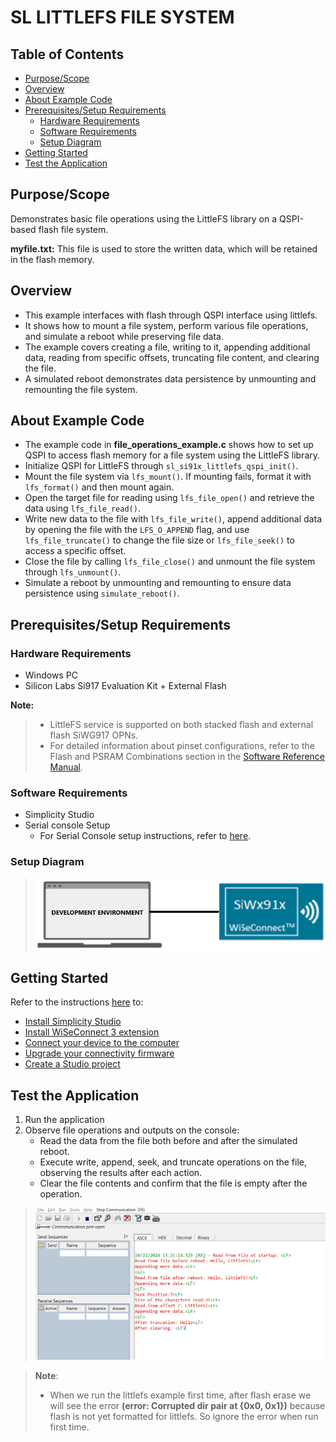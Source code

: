 # SL LITTLEFS FILE SYSTEM

## Table of Contents

- [Purpose/Scope](#purposescope)
- [Overview](#overview)
- [About Example Code](#about-example-code)
- [Prerequisites/Setup Requirements](#prerequisitessetup-requirements)
  - [Hardware Requirements](#hardware-requirements)
  - [Software Requirements](#software-requirements)
  - [Setup Diagram](#setup-diagram)
- [Getting Started](#getting-started)
- [Test the Application](#test-the-application)

## Purpose/Scope

Demonstrates basic file operations using the LittleFS library on a QSPI-based flash file system.

**myfile.txt:** This file is used to store the written data, which will be retained in the flash memory.

## Overview

- This example interfaces with flash through QSPI interface using littlefs.
- It shows how to mount a file system, perform various file operations, and simulate a reboot while preserving file data.
- The example covers creating a file, writing to it, appending additional data, reading from specific offsets, truncating file content, and clearing the file.
- A simulated reboot demonstrates data persistence by unmounting and remounting the file system.

## About Example Code

- The example code in **file_operations_example.c** shows how to set up QSPI to access flash memory for a file system using the LittleFS library.
- Initialize QSPI for LittleFS through `sl_si91x_littlefs_qspi_init()`.  
- Mount the file system via `lfs_mount()`. If mounting fails, format it with `lfs_format()` and then mount again.  
- Open the target file for reading using `lfs_file_open()` and retrieve the data using `lfs_file_read()`.  
- Write new data to the file with `lfs_file_write()`, append additional data by opening the file with the `LFS_O_APPEND` flag, and use `lfs_file_truncate()` to change the file size or `lfs_file_seek()` to access a specific offset.  
- Close the file by calling `lfs_file_close()` and unmount the file system through `lfs_unmount()`.  
- Simulate a reboot by unmounting and remounting to ensure data persistence using `simulate_reboot()`.

## Prerequisites/Setup Requirements

### Hardware Requirements

- Windows PC
- Silicon Labs Si917 Evaluation Kit + External Flash

**Note:**
>- LittleFS service is supported on both stacked flash and external flash SiWG917 OPNs. 
>- For detailed information about pinset configurations, refer to the Flash and PSRAM Combinations section in the [Software Reference Manual](https://github.com/SiliconLabs/wiseconnect/blob/v3.4.1/docs/software-reference/manuals/siwx91x-software-reference-manual.md).
### Software Requirements

- Simplicity Studio
- Serial console Setup
  - For Serial Console setup instructions, refer to [here](https://docs.silabs.com/wiseconnect/latest/wiseconnect-developers-guide-developing-for-silabs-hosts/#console-input-and-output).

### Setup Diagram

> ![Figure: Introduction](resources/readme/setupdiagram.png)

## Getting Started

Refer to the instructions [here](https://docs.silabs.com/wiseconnect/latest/wiseconnect-getting-started/) to:

- [Install Simplicity Studio](https://docs.silabs.com/wiseconnect/latest/wiseconnect-developers-guide-developing-for-silabs-hosts/#install-simplicity-studio)
- [Install WiSeConnect 3 extension](https://docs.silabs.com/wiseconnect/latest/wiseconnect-developers-guide-developing-for-silabs-hosts/#install-the-wi-se-connect-3-extension)
- [Connect your device to the computer](https://docs.silabs.com/wiseconnect/latest/wiseconnect-developers-guide-developing-for-silabs-hosts/#connect-si-wx91x-to-computer)
- [Upgrade your connectivity firmware ](https://docs.silabs.com/wiseconnect/latest/wiseconnect-developers-guide-developing-for-silabs-hosts/#update-si-wx91x-connectivity-firmware)
- [Create a Studio project ](https://docs.silabs.com/wiseconnect/latest/wiseconnect-developers-guide-developing-for-silabs-hosts/#create-a-project)

## Test the Application

1. Run the application 
2. Observe file operations and outputs on the console:
   - Read the data from the file both before and after the simulated reboot.
   - Execute write, append, seek, and truncate operations on the file, observing the results after each action.
   - Clear the file contents and confirm that the file is empty after the operation.
 > ![Figure: Build run and Debug](resources/readme/file_operations_output.png)

 >
> **Note**:
>
>- When we run the littlefs example first time, after flash erase we will see the error **(error: Corrupted dir pair at {0x0, 0x1})** because flash is not yet formatted for littlefs. So ignore the error when run first time.



